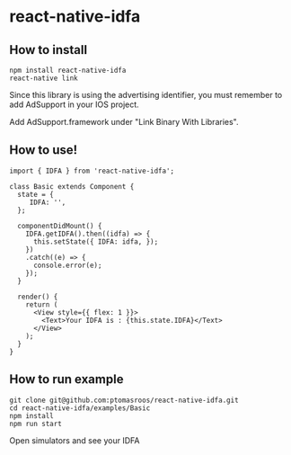 # react-native-idfa

## How to install

```
npm install react-native-idfa
react-native link
```

Since this library is using the advertising identifier, you must remember to add
AdSupport in your IOS project.

Add AdSupport.framework under "Link Binary With Libraries".

## How to use!

```
import { IDFA } from 'react-native-idfa';

class Basic extends Component {
  state = {
     IDFA: '',
  };

  componentDidMount() {
    IDFA.getIDFA().then((idfa) => {
      this.setState({ IDFA: idfa, });
    })
    .catch((e) => {
      console.error(e);
    });
  }

  render() {
    return (
      <View style={{ flex: 1 }}>
        <Text>Your IDFA is : {this.state.IDFA}</Text>
      </View>
    );
  }
}
```

## How to run example

```
git clone git@github.com:ptomasroos/react-native-idfa.git
cd react-native-idfa/examples/Basic
npm install
npm run start
```

Open simulators and see your IDFA
